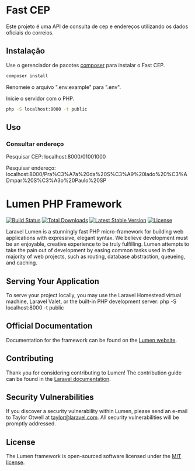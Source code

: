 # Fast CEP
Este projeto é uma API de consulta de cep e endereços utilizando os dados oficiais do correios.

## Instalação
Use o gerenciador de pacotes [composer](https://getcomposer.org/) para instalar o Fast CEP.
```bash
composer install
```

Renomeie o arquivo ".env.example" para ".env".

Inicie o servidor com o PHP.
```bash
php -S localhost:8000 -t public
```

## Uso
### Consultar endereço
Pesquisar CEP:
localhost:8000/01001000

Pesquisar endereço:
localhost:8000/Pra%C3%A7a%20da%20S%C3%A9%20lado%20%C3%ADmpar%20S%C3%A3o%20Paulo%20SP

# Lumen PHP Framework

[![Build Status](https://travis-ci.org/laravel/lumen-framework.svg)](https://travis-ci.org/laravel/lumen-framework)
[![Total Downloads](https://img.shields.io/packagist/dt/laravel/framework)](https://packagist.org/packages/laravel/lumen-framework)
[![Latest Stable Version](https://img.shields.io/packagist/v/laravel/framework)](https://packagist.org/packages/laravel/lumen-framework)
[![License](https://img.shields.io/packagist/l/laravel/framework)](https://packagist.org/packages/laravel/lumen-framework)

Laravel Lumen is a stunningly fast PHP micro-framework for building web applications with expressive, elegant syntax. We believe development must be an enjoyable, creative experience to be truly fulfilling. Lumen attempts to take the pain out of development by easing common tasks used in the majority of web projects, such as routing, database abstraction, queueing, and caching.

## Serving Your Application
To serve your project locally, you may use the Laravel Homestead virtual machine, Laravel Valet, or the built-in PHP development server:
php -S localhost:8000 -t public

## Official Documentation

Documentation for the framework can be found on the [Lumen website](https://lumen.laravel.com/docs).

## Contributing

Thank you for considering contributing to Lumen! The contribution guide can be found in the [Laravel documentation](https://laravel.com/docs/contributions).

## Security Vulnerabilities

If you discover a security vulnerability within Lumen, please send an e-mail to Taylor Otwell at taylor@laravel.com. All security vulnerabilities will be promptly addressed.

## License

The Lumen framework is open-sourced software licensed under the [MIT license](https://opensource.org/licenses/MIT).
